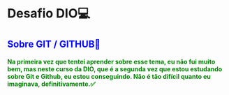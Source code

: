 # Desafio DIO:computer:



## <span style="color:blue"> Sobre GIT / GITHUB:notebook_with_decorative_cover:</span>



#### <span style="color:green">Na primeira vez que tentei aprender sobre esse tema, eu não fui muito bem, mas neste curso da DIO, que é a segunda vez que estou estudando sobre Git e Github, eu estou conseguindo. Não é tão difícil quanto eu imaginava, definitivamente.:white_check_mark:</span>



  

